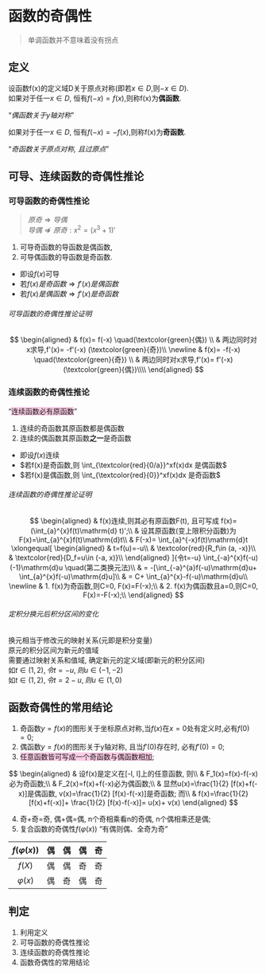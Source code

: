 # 函数的奇偶性

> 单调函数并不意味着没有拐点

## 定义

设函数f(x)的定义域D关于原点对称(即若$x\in D$,则$-x\in D$). <BR>
如果对于任一$x\in D$, 恒有$f(-x)=f(x)$,则称f(x)为**偶函数**.

<q>_偶函数关于y轴对称_</q>

如果对于任一$x\in D$, 恒有$f(-x)=-f(x)$,则称f(x)为**奇函数**.

<q>_奇函数关于原点对称, 且过原点_</q>

## 可导、连续函数的奇偶性推论

### 可导函数的奇偶性推论

> $原奇\Rightarrow 导偶$ <BR> $导偶 \nRightarrow 原奇: x^2=(x^3+1)'$

1. 可导奇函数的导函数是偶函数,
2. 可导偶函数的导函数是奇函数.

- 即设$f(x)$可导
- 若$f(x)是奇函数 \Rightarrow f'(x)是偶函数$
- 若$f(x)是偶函数 \Rightarrow f'(x)是奇函数$

###### 可导函数的奇偶性推论证明

$$
\begin{aligned}
	& f(x)= f(-x) \quad(\textcolor{green}{偶}) \\
	& 两边同时对x求导,f'(x)= -f'(-x) (\textcolor{green}{奇})\\
	\newline
	& f(x)= -f(-x) \quad(\textcolor{green}{奇}) \\
	& 两边同时对x求导,f'(x)= f'(-x) (\textcolor{green}{偶})\\\\
\end{aligned}
$$

### 连续函数的奇偶性推论

<q><span style="background-color:#ffcce5">连续函数必有原函数</span></q> 

1. 连续的奇函数其原函数都是偶函数
2. 连续的偶函数其原函数**之一**是奇函数

- 即设$f(x)$连续
- $若f(x)是奇函数,则 \int_{\textcolor{red}{0/a}}^xf(x)dx 是偶函数$
- $若f(x)是偶函数,则 \int_{\textcolor{red}{0}}^xf(x)dx 是奇函数$

###### 连续函数的奇偶性推论证明

$$
\begin{aligned}
	& f(x)连续,则其必有原函数F(t), 且可写成
	f(x)= (\int_{a}^{x}f(t)\mathrm{d} t)';\\
	& 设其原函数(变上限积分函数)为F(x)=\int_{a}^{x}f(t)\mathrm{d}t\\
	& F(-x)= \int_{a}^{-x}f(t)\mathrm{d}t
	\xlongequal[
		\begin{aligned}
			& t=f(u)=-u\\
			& \textcolor{red}{R_f\in (a, -x)}\\
			& \textcolor{red}{D_f=u\in (-a, x)}\\
		\end{aligned}
	]{令t=-u}
	\int_{-a}^{x}f(-u)(-1)\mathrm{d}u \quad(第二类换元法)\\
	& = -[\int_{-a}^{a}f(-u)\mathrm{d}u+ \int_{a}^{x}f(-u)\mathrm{d}u]\\
	& = C+ \int_{a}^{x}-f(-u)\mathrm{d}u\\
	\newline
	& 1. f(x)为奇函数,则C=0, F(x)=F(-x);\\
	& 2. f(x)为偶函数且a=0,则C=0, F(x)=-F(-x);\\
\end{aligned}
$$

###### 定积分换元后积分区间的变化

换元相当于修改元的映射关系(元即是积分变量)<BR>
原元的积分区间为新元的值域<BR>
需要通过映射关系和值域, 确定新元的定义域(即新元的积分区间)<BR>
如$t\in (1,2), 令t=-u, 则u\in (-1, -2)$<BR>
如$t\in (1,2), 令t=2-u, 则u\in (1,0)$

## 函数奇偶性的常用结论

1. 奇函数$y=f(x)$的图形关于坐标原点对称,当$f(x)$在$x=0$处有定义时,必有$f(0)=0$;
2. 偶函数$y=f(x)$的图形关于y轴对称, 且当$f'(0)$存在时, 必有$f'(0)=0$;
3. <span style="background-color:#ffcce5">任意函数皆可写成一个奇函数与偶函数相加</span>;

$$
\begin{aligned}
	& 设f(x)是定义在[-l, l]上的任意函数, 则\\
	& F_1(x)=f(x)-f(-x)必为奇函数;\\
	& F_2(x)=f(x)+f(-x)必为偶函数;\\
	& 显然u(x)=\frac{1}{2} [f(x)+f(-x)]是偶函数, v(x)=\frac{1}{2} [f(x)-f(-x)]是奇函数; 而\\
	& f(x)=\frac{1}{2} [f(x)+f(-x)]+ \frac{1}{2} [f(x)-f(-x)]= u(x)+ v(x)
\end{aligned}
$$

4. 奇+奇=奇, 偶+偶=偶, n个奇相乘看n的奇偶, n个偶相乘还是偶;
5. 复合函数的奇偶性$f(\varphi(x))$ <q>有偶则偶、全奇为奇</q>

| $f(\varphi(x))$ | 偶  | 偶  | 偶  | 奇  |
| :-------------: | :-: | :-: | :-: | :-: |
|     $f(X)$      | 偶  | 偶  | 奇  | 奇  |
|  $\varphi(x)$   | 偶  | 奇  | 偶  | 奇  |

## 判定

1. 利用定义
2. 可导函数的奇偶性推论
3. 连续函数的奇偶性推论
4. 函数奇偶性的常用结论
